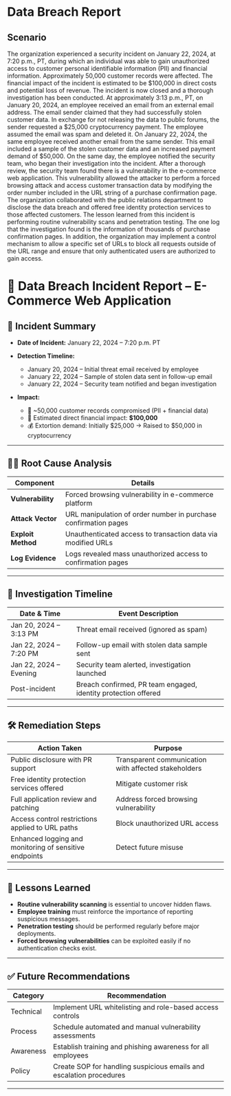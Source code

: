 # Data Breach Report

## Scenario 

The organization experienced a security incident on January 22, 2024, at 7:20 p.m., PT, during which an individual was able to gain unauthorized access to customer personal identifiable information (PII) and financial information. Approximately 50,000 customer records were affected. The financial impact of the incident is estimated to be $100,000 in direct costs and potential loss of revenue. The incident is now closed and a thorough investigation has been conducted. At approximately 3:13 p.m., PT, on January 20, 2024, an employee received an email from an external email address. The email sender claimed that they had successfully stolen customer data. In exchange for not releasing the data to public forums, the sender requested a $25,000 cryptocurrency payment. The employee assumed the email was spam and deleted it. On January 22, 2024, the same employee received another email from the same sender. This email included a sample of the stolen customer data and an increased payment demand of $50,000. On the same day, the employee notified the security team, who began their investigation into the incident. After a thorough review, the security team found there is a vulnerability in the e-commerce web application. This vulnerability allowed the attacker to perform a forced browsing attack and access customer transaction data by modifying the order number included in the URL string of a purchase confirmation page. The organization collaborated with the public relations department to disclose the data breach and offered free identity protection services to those affected customers. The lesson learned from this incident is performing routine vulnerability scans and penetration testing. The one log that the investigation found is the information of thousands of purchase confirmation pages. In addition, the organization may implement a control mechanism to allow a specific set of URLs to block all requests outside of the URL range and ensure that only authenticated users are authorized to gain access.

# 🔐 Data Breach Incident Report – E-Commerce Web Application

## 📅 Incident Summary

- **Date of Incident:** January 22, 2024 – 7:20 p.m. PT  
- **Detection Timeline:**  
  - January 20, 2024 – Initial threat email received by employee  
  - January 22, 2024 – Sample of stolen data sent in follow-up email  
  - January 22, 2024 – Security team notified and began investigation  

- **Impact:**  
  - 📁 ~50,000 customer records compromised (PII + financial data)  
  - 💸 Estimated direct financial impact: **$100,000**  
  - 💰 Extortion demand: Initially $25,000 → Raised to $50,000 in cryptocurrency  

---

## 🕵️‍♂️ Root Cause Analysis

| Component        | Details                                                                 |
|------------------|-------------------------------------------------------------------------|
| **Vulnerability** | Forced browsing vulnerability in e-commerce platform                   |
| **Attack Vector** | URL manipulation of order number in purchase confirmation pages        |
| **Exploit Method**| Unauthenticated access to transaction data via modified URLs           |
| **Log Evidence**  | Logs revealed mass unauthorized access to confirmation pages           |

---

## 🧪 Investigation Timeline

| Date & Time         | Event Description                                                      |
|---------------------|------------------------------------------------------------------------|
| Jan 20, 2024 – 3:13 PM | Threat email received (ignored as spam)                             |
| Jan 22, 2024 – 7:20 PM | Follow-up email with stolen data sample sent                         |
| Jan 22, 2024 – Evening | Security team alerted, investigation launched                        |
| Post-incident        | Breach confirmed, PR team engaged, identity protection offered         |

---

## 🛠️ Remediation Steps

| Action Taken                                             | Purpose                                                  |
|----------------------------------------------------------|----------------------------------------------------------|
| Public disclosure with PR support                        | Transparent communication with affected stakeholders     |
| Free identity protection services offered                | Mitigate customer risk                                   |
| Full application review and patching                     | Address forced browsing vulnerability                    |
| Access control restrictions applied to URL paths         | Block unauthorized URL access                            |
| Enhanced logging and monitoring of sensitive endpoints   | Detect future misuse                                     |

---

## 🧩 Lessons Learned

- **Routine vulnerability scanning** is essential to uncover hidden flaws.
- **Employee training** must reinforce the importance of reporting suspicious messages.
- **Penetration testing** should be performed regularly before major deployments.
- **Forced browsing vulnerabilities** can be exploited easily if no authentication checks exist.

---

## ✅ Future Recommendations

| Category        | Recommendation                                                       |
|-----------------|----------------------------------------------------------------------|
| Technical       | Implement URL whitelisting and role-based access controls            |
| Process         | Schedule automated and manual vulnerability assessments              |
| Awareness       | Establish training and phishing awareness for all employees          |
| Policy          | Create SOP for handling suspicious emails and escalation procedures  |

---


